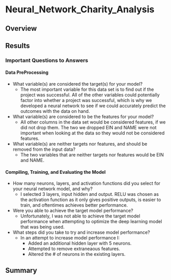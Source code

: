 # Neural_Network_Charity_Analysis
## Overview
## Results
### Important Questions to Answers
#### Data PreProcessing
- What variable(s) are considered the target(s) for your model?
  - The most important variable for this data set is to find out if the project was successful. All of the other variables could potentially factor into whether a project was successful, which is why we developed a neural network to see if we could accurately predict the outcomes with the data on hand. 
- What variable(s) are considered to be the features for your model?
  - All other columns in the data set would be considered features, if we did not drop them. The two we dropped EIN and NAME were not important when looking at the data so they would not be considered features.
- What variable(s) are neither targets nor features, and should be removed from the input data?
  - The two variables that are neither targets nor features would be EIN and NAME.
#### Compiling, Training, and Evaluating the Model
- How many neurons, layers, and activation functions did you select for your neural network model, and why?
  - I selected 3 layers, input hidden and output. RELU was chosen as the activation function as it only gives positive outputs, is easier to train, and oftentimes achieves better performance. 
- Were you able to achieve the target model performance?
  - Unfortunately, I was not able to achieve the target model performance when attempting to optimize the deep learning model that was being used. 
- What steps did you take to try and increase model performance?
  - In an attempt to increase model performance I: 
    - Added an additional hidden layer with 5 neurons. 
    - Attempted to remove extraneaous features. 
    - Altered the # of neurons in the existing layers. 
## Summary
